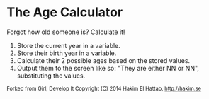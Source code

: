# The Age Calculator
Forgot how old someone is? Calculate it!

1. Store the current year in a variable.
1. Store their birth year in a variable.
1. Calculate their 2 possible ages based on the stored values.
1. Output them to the screen like so: "They are either NN or NN", substituting the values.

<sub>Forked from Girl, Develop It
Copyright (C) 2014 Hakim El Hattab, http://hakim.se</sub>
